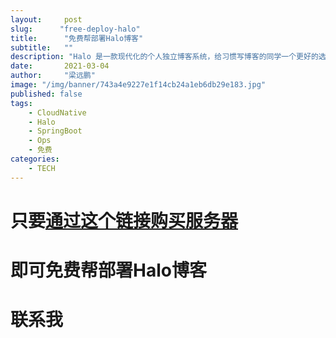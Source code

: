 ```yaml
---
layout:     post 
slug:      "free-deploy-halo"
title:      "免费帮部署Halo博客"
subtitle:   ""
description: "Halo 是一款现代化的个人独立博客系统，给习惯写博客的同学一个更好的选择."
date:       2021-03-04
author:     "梁远鹏"
image: "/img/banner/743a4e9227e1f14cb24a1eb6db29e183.jpg"
published: false
tags:
    - CloudNative
    - Halo
    - SpringBoot
    - Ops
    - 免费
categories: 
    - TECH
---  
```



# 只要[通过这个链接购买服务器](https://www.aliyun.com/activity?source=5176.11533457&userCode=ltwng80f)
# 即可免费帮部署Halo博客

# 联系我  